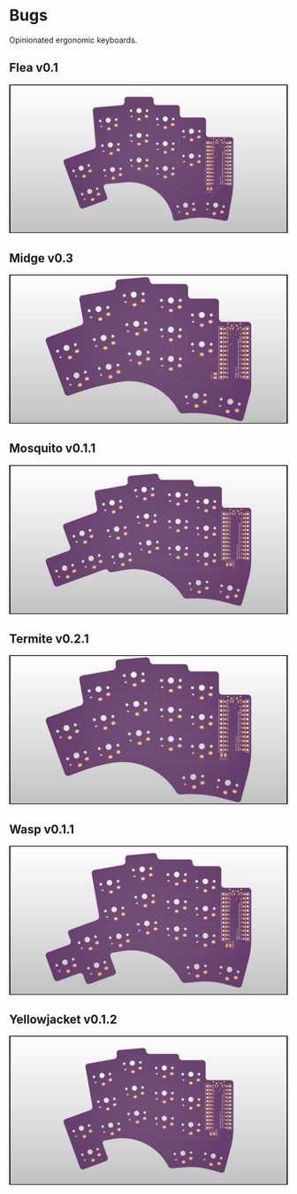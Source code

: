 # Bugs

Opinionated ergonomic keyboards.

## Flea v0.1

![](images/flea.jpg)

## Midge v0.3

![](images/midge.jpg)

## Mosquito v0.1.1

![](images/mosquito.jpg)

## Termite v0.2.1

![](images/termite.jpg)

## Wasp v0.1.1

![](images/wasp.jpg)

## Yellowjacket v0.1.2

![](images/yellowjacket.jpg)
